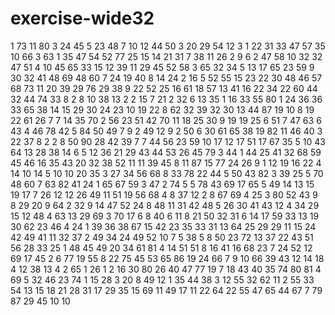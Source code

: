 # exercise-wide32
1
73
11
80
3
24
45
5
23
48
7
10
12
44
50
3
20
29
54
12
3
1
22
31
33
47
57
35
10
66
3
63
1
35
47
54
52
77
25
15
14
21
31
7
38
11
26
2
9
6
2
47
58
10
32
32
47
51
4
10
45
65
33
15
12
39
11
29
45
52
58
3
65
32
34
5
13
17
65
23
59
9
30
32
41
48
69
48
60
7
24
19
40
8
14
24
2
16
5
52
55
15
23
22
30
48
46
57
68
73
11
20
39
29
76
29
38
9
22
52
25
16
61
18
57
13
41
16
22
34
22
60
44
32
44
74
33
8
2
8
10
38
13
2
2
15
7
21
2
32
6
13
35
1
16
33
55
80
1
24
36
36
33
65
38
14
15
29
30
24
23
10
19
22
8
62
32
39
32
30
13
44
87
19
10
8
19
22
61
26
7
7
14
35
70
2
56
23
51
42
70
11
18
25
30
9
19
19
25
6
51
7
47
63
6
43
4
46
78
42
5
84
50
49
7
9
2
49
12
9
2
50
6
30
61
65
38
19
82
11
46
40
3
22
37
8
2
2
8
50
90
28
42
39
7
7
44
56
23
59
10
17
12
17
51
17
67
35
5
10
43
64
13
28
38
14
6
5
12
36
21
29
43
44
53
26
45
79
3
44
1
44
25
41
32
68
59
45
46
16
35
43
20
32
38
52
11
11
39
45
8
11
87
15
77
24
26
9
1
12
19
16
22
4
14
10
14
5
10
10
20
35
3
27
34
56
68
8
33
78
22
44
5
50
43
82
3
39
25
5
70
48
60
7
63
82
41
24
1
65
67
59
3
47
2
74
5
5
78
43
69
17
65
5
49
14
13
15
19
17
7
26
12
12
26
49
11
51
19
56
68
4
8
37
12
2
8
67
69
4
25
3
80
52
43
9
8
29
20
9
64
2
32
9
14
47
52
24
8
48
11
31
42
48
5
26
30
41
43
12
4
34
29
15
12
48
4
63
13
29
69
3
70
17
6
8
40
6
11
8
21
50
32
31
6
14
17
59
33
13
19
30
62
23
46
4
24
1
39
36
38
67
15
42
23
35
33
31
13
64
25
29
29
11
15
24
42
49
41
11
32
37
2
49
34
24
49
52
10
7
5
38
5
8
50
23
72
13
37
22
43
51
56
28
33
25
1
48
45
49
20
34
61
81
4
14
51
51
8
16
41
16
68
23
7
24
52
12
69
17
45
2
6
77
19
55
8
22
75
45
53
65
86
19
24
66
7
9
10
66
39
43
12
14
18
4
12
38
13
4
2
65
1
26
1
2
16
30
80
26
40
47
77
19
7
18
43
40
35
74
80
81
4
69
5
32
46
23
74
1
15
28
3
20
8
49
12
1
35
44
38
3
12
55
32
62
11
2
55
33
54
13
15
18
21
28
31
17
29
35
15
69
11
49
17
11
22
64
22
55
47
65
44
67
7
79
87
29
45
10
10
